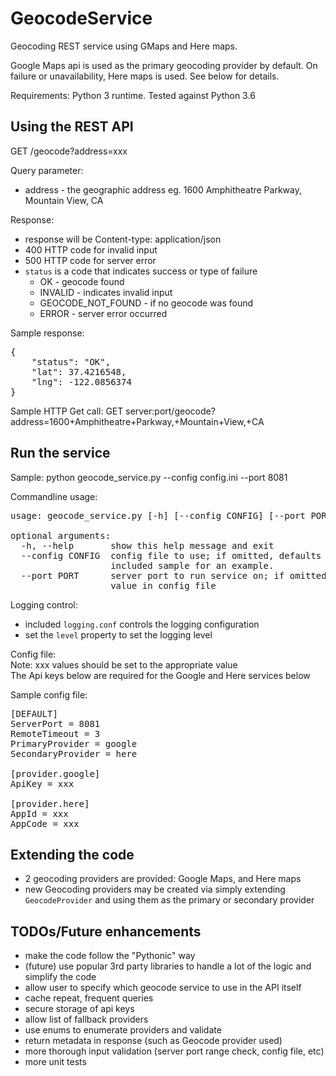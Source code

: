 # GeocodeService
Geocoding REST service using GMaps and Here maps.

Google Maps api is used as the primary geocoding provider by default. On failure or unavailability, Here maps is used. See below for details.

Requirements: Python 3 runtime. Tested against Python 3.6

## Using the REST API
GET /geocode?address=xxx

Query parameter:
- address - the geographic address eg. 1600 Amphitheatre Parkway, Mountain View, CA

Response:
- response will be Content-type: application/json
- 400 HTTP code for invalid input
- 500 HTTP code for server error
- `status` is a code that indicates success or type of failure
    - OK - geocode found
    - INVALID - indicates invalid input
    - GEOCODE_NOT_FOUND - if no geocode was found
    - ERROR - server error occurred

Sample response:
<pre>
{
    "status": "OK",
    "lat": 37.4216548,
    "lng": -122.0856374
}
</pre>

Sample HTTP Get call: GET server:port/geocode?address=1600+Amphitheatre+Parkway,+Mountain+View,+CA

## Run the service
Sample:
python geocode_service.py --config config.ini --port 8081

Commandline usage:
<pre>
usage: geocode_service.py [-h] [--config CONFIG] [--port PORT]

optional arguments:
  -h, --help       show this help message and exit
  --config CONFIG  config file to use; if omitted, defaults to config.ini. See
                   included sample for an example.
  --port PORT      server port to run service on; if omitted, defaults to
                   value in config file
</pre>

Logging control:
- included `logging.conf` controls the logging configuration
- set the `level` property to set the logging level

Config file:  
Note: xxx values should be set to the appropriate value  
The Api keys below are required for the Google and Here services below  

Sample config file:  
<pre>
[DEFAULT]
ServerPort = 8081
RemoteTimeout = 3
PrimaryProvider = google
SecondaryProvider = here

[provider.google]
ApiKey = xxx

[provider.here]
AppId = xxx
AppCode = xxx
</pre>

## Extending the code
- 2 geocoding providers are provided: Google Maps, and Here maps
- new Geocoding providers may be created via simply extending `GeocodeProvider` and using them as the primary or secondary provider

## TODOs/Future enhancements
- make the code follow the "Pythonic" way
- (future) use popular 3rd party libraries to handle a lot of the logic and simplify the code
- allow user to specify which geocode service to use in the API itself
- cache repeat, frequent queries
- secure storage of api keys
- allow list of fallback providers
- use enums to enumerate providers and validate
- return metadata in response (such as Geocode provider used)
- more thorough input validation (server port range check, config file, etc)
- more unit tests
